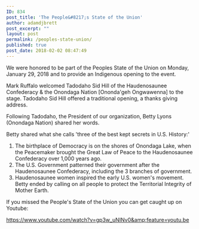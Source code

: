 ```yaml
---
ID: 834
post_title: 'The People&#8217;s State of the Union'
author: adamdjbrett
post_excerpt: ""
layout: post
permalink: /peoples-state-union/
published: true
post_date: 2018-02-02 08:47:49
---
```


We were honored to be part of the Peoples State of the Union on Monday, January 29, 2018 and to provide an Indigenous opening to the event.

Mark Ruffalo welcomed Tadodaho Sid Hill of the Haudenosaunee Confederacy &amp; the Onondaga Nation [Ononda'geh Ongwawenna] to the stage. Tadodaho Sid Hill offered a traditional opening, a thanks giving address.

Following Tadodaho, the President of our organization, Betty Lyons (Onondaga Nation) shared her words.

Betty shared what she calls 'three of the best kept secrets in U.S. History:'

<ol>
    <li>The birthplace of Democracy is on the shores of Onondaga Lake, when the Peacemaker brought the Great Law of Peace to the Haudenosaunee Confederacy over 1,000 years ago.</li>
    <li>The U.S. Government patterned their government after the Haudenosaunee Confederacy, including the 3 branches of government.</li>
    <li>Haudenosaunee women inspired the early U.S. women's movement. Betty ended by calling on all people to protect the Territorial Integrity of Mother Earth.</li>
</ol>

If you missed the People's State of the Union you can get caught up on Youtube:

https://www.youtube.com/watch?v=gp3w_uNINv0&amp;feature=youtu.be
